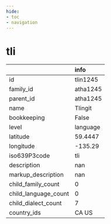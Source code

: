 ```yaml
---
hide:
- toc
- navigation
---
```

# tli
|                      | info     |
|:---------------------|:---------|
| id                   | tlin1245 |
| family_id            | atha1245 |
| parent_id            | atha1245 |
| name                 | Tlingit  |
| bookkeeping          | False    |
| level                | language |
| latitude             | 59.4447  |
| longitude            | -135.29  |
| iso639P3code         | tli      |
| description          | nan      |
| markup_description   | nan      |
| child_family_count   | 0        |
| child_language_count | 0        |
| child_dialect_count  | 7        |
| country_ids          | CA US    |